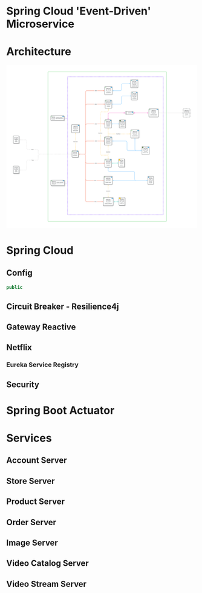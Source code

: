 # Spring Cloud 'Event-Driven' Microservice

# Architecture
![image](./readme/image/architecture-diagram.png)

# Spring Cloud

## Config
```java
public
```

## Circuit Breaker - Resilience4j

## Gateway Reactive

## Netflix
### Eureka Service Registry

## Security

# Spring Boot Actuator

# Services

## Account Server

## Store Server

## Product Server


## Order Server

## Image Server


## Video Catalog Server


## Video Stream Server





